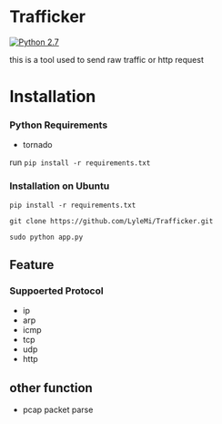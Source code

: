 # Trafficker

[![Python 2.7](https://img.shields.io/badge/Python-2.7-yellow.svg)](http://www.python.org/download/)

this is a tool used to send raw traffic or http request

# Installation

### Python Requirements

* tornado

run ```pip install -r requirements.txt```

### Installation on Ubuntu

```
pip install -r requirements.txt

git clone https://github.com/LyleMi/Trafficker.git

sudo python app.py
```

## Feature

### Suppoerted Protocol

* ip
* arp
* icmp
* tcp
* udp
* http

## other function

* pcap packet parse